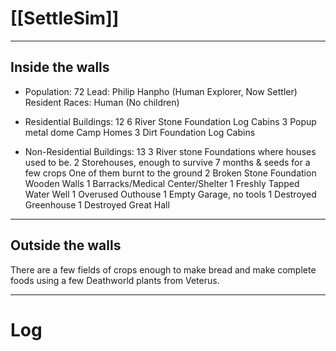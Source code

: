 # [[SettleSim]]
---
## Inside the walls
- Population: 72
Lead: Philip Hanpho (Human Explorer, Now Settler)
Resident Races: Human (No children)

- Residential Buildings: 12 
6 River Stone Foundation Log Cabins
3 Popup metal dome Camp Homes
3 Dirt Foundation Log Cabins

- Non-Residential Buildings: 13
3 River stone Foundations where houses used to be.
2 Storehouses, enough to survive 7 months & seeds for a few crops
	One of them burnt to the ground
2 Broken Stone Foundation Wooden Walls
1 Barracks/Medical Center/Shelter
1 Freshly Tapped Water Well
1 Overused Outhouse
1 Empty Garage, no tools
1 Destroyed Greenhouse
1 Destroyed Great Hall

---
## Outside the walls

There are a few fields of crops enough to make bread and make complete foods using a few Deathworld plants from Veterus.

---
# Log
